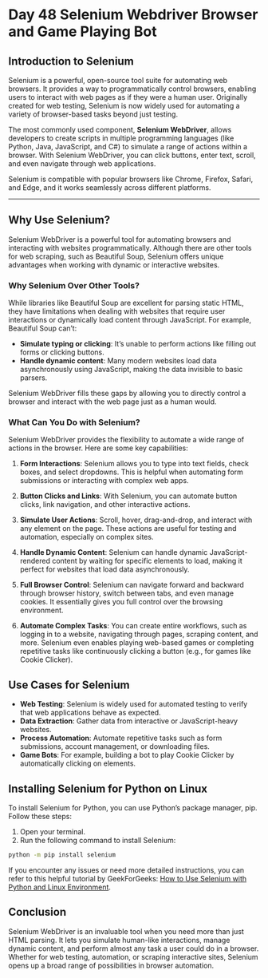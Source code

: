 # Day 48 Selenium Webdriver Browser and Game Playing Bot

## Introduction to Selenium

Selenium is a powerful, open-source tool suite for automating web browsers. It provides a way to programmatically control browsers, enabling users to interact with web pages as if they were a human user. Originally created for web testing, Selenium is now widely used for automating a variety of browser-based tasks beyond just testing.

The most commonly used component, **Selenium WebDriver**, allows developers to create scripts in multiple programming languages (like Python, Java, JavaScript, and C#) to simulate a range of actions within a browser. With Selenium WebDriver, you can click buttons, enter text, scroll, and even navigate through web applications. 

Selenium is compatible with popular browsers like Chrome, Firefox, Safari, and Edge, and it works seamlessly across different platforms.

---

## Why Use Selenium?

Selenium WebDriver is a powerful tool for automating browsers and interacting with websites programmatically. Although there are other tools for web scraping, such as Beautiful Soup, Selenium offers unique advantages when working with dynamic or interactive websites.

### Why Selenium Over Other Tools?

While libraries like Beautiful Soup are excellent for parsing static HTML, they have limitations when dealing with websites that require user interactions or dynamically load content through JavaScript. For example, Beautiful Soup can’t:

- **Simulate typing or clicking**: It’s unable to perform actions like filling out forms or clicking buttons.
- **Handle dynamic content**: Many modern websites load data asynchronously using JavaScript, making the data invisible to basic parsers.

Selenium WebDriver fills these gaps by allowing you to directly control a browser and interact with the web page just as a human would.

### What Can You Do with Selenium?

Selenium WebDriver provides the flexibility to automate a wide range of actions in the browser. Here are some key capabilities:

1. **Form Interactions**: Selenium allows you to type into text fields, check boxes, and select dropdowns. This is helpful when automating form submissions or interacting with complex web apps.
   
2. **Button Clicks and Links**: With Selenium, you can automate button clicks, link navigation, and other interactive actions.

3. **Simulate User Actions**: Scroll, hover, drag-and-drop, and interact with any element on the page. These actions are useful for testing and automation, especially on complex sites.

4. **Handle Dynamic Content**: Selenium can handle dynamic JavaScript-rendered content by waiting for specific elements to load, making it perfect for websites that load data asynchronously.

5. **Full Browser Control**: Selenium can navigate forward and backward through browser history, switch between tabs, and even manage cookies. It essentially gives you full control over the browsing environment.

6. **Automate Complex Tasks**: You can create entire workflows, such as logging in to a website, navigating through pages, scraping content, and more. Selenium even enables playing web-based games or completing repetitive tasks like continuously clicking a button (e.g., for games like Cookie Clicker).

## Use Cases for Selenium

- **Web Testing**: Selenium is widely used for automated testing to verify that web applications behave as expected.
- **Data Extraction**: Gather data from interactive or JavaScript-heavy websites.
- **Process Automation**: Automate repetitive tasks such as form submissions, account management, or downloading files.
- **Game Bots**: For example, building a bot to play Cookie Clicker by automatically clicking on elements.

## Installing Selenium for Python on Linux
To install Selenium for Python, you can use Python’s package manager, pip. Follow these steps:

1. Open your terminal.
2. Run the following command to install Selenium:

```bash
python -m pip install selenium
```

If you encounter any issues or need more detailed instructions, you can refer to this helpful tutorial by GeekForGeeks: [How to Use Selenium with Python and Linux Environment](https://www.geeksforgeeks.org/how-to-install-selenium-in-python/).


## Conclusion

Selenium WebDriver is an invaluable tool when you need more than just HTML parsing. It lets you simulate human-like interactions, manage dynamic content, and perform almost any task a user could do in a browser. Whether for web testing, automation, or scraping interactive sites, Selenium opens up a broad range of possibilities in browser automation.
